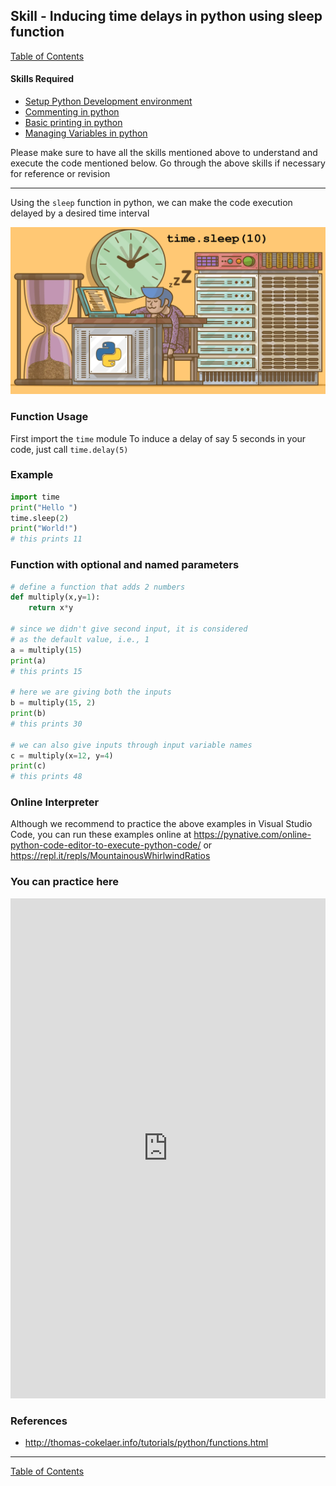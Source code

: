 ## Skill - Inducing time delays in python using sleep function
[Table of Contents](https://nagasudhir.blogspot.com/2020/04/taming-python-table-of-contents.html)

#### Skills Required
* [Setup Python Development environment](https://nagasudhir.blogspot.com/2020/04/setup-python-development-environment_14.html)
* [Commenting in python](https://nagasudhir.blogspot.com/2020/04/comments-in-python.html)
* [Basic printing in python](https://nagasudhir.blogspot.com/2020/04/basic-printing-in-python.html)
* [Managing Variables in python](https://nagasudhir.blogspot.com/2020/04/managing-variables-in-python.html)

Please make sure to have all the skills mentioned above to understand and execute the code mentioned below. Go through the above skills if necessary for reference or revision

<hr/>

Using the `sleep` function in python, we can make the code execution delayed by a desired time interval

![sleep_illustration](https://raw.githubusercontent.com/nagasudhirpulla/taming_python/master/blog/skills/assets/img/sleep_illustration.png)

### Function Usage
First import the `time` module
To induce a delay of say 5 seconds in your code, just call `time.delay(5)`

### Example
```python
import time
print("Hello ")
time.sleep(2)
print("World!")
# this prints 11
```

### Function with optional and named parameters
```python
# define a function that adds 2 numbers
def multiply(x,y=1):
    return x*y

# since we didn't give second input, it is considered 
# as the default value, i.e., 1
a = multiply(15)
print(a)
# this prints 15

# here we are giving both the inputs
b = multiply(15, 2)
print(b)
# this prints 30

# we can also give inputs through input variable names
c = multiply(x=12, y=4)
print(c)
# this prints 48
```

### Online Interpreter
Although we recommend to practice the above examples in Visual Studio Code, you can run these examples online at https://pynative.com/online-python-code-editor-to-execute-python-code/ or https://repl.it/repls/MountainousWhirlwindRatios

### You can practice here
<iframe height="800px" width="100%" src="https://repl.it/repls/RelievedParallelAnalysts?lite=true" scrolling="no" frameborder="no" allowtransparency="true" allowfullscreen="true" sandbox="allow-forms allow-pointer-lock allow-popups allow-same-origin allow-scripts allow-modals"></iframe>

### References
* http://thomas-cokelaer.info/tutorials/python/functions.html

<hr/>

[Table of Contents](https://nagasudhir.blogspot.com/2020/04/taming-python-table-of-contents.html)

<!--stackedit_data:
eyJwcm9wZXJ0aWVzIjoidGl0bGU6IEluZHVjaW5nIHRpbWUgZG
VsYXlzIGluIHB5dGhvbiB1c2luZyBzbGVlcCBmdW5jdGlvblxu
YXV0aG9yOiBOYWdhc3VkaGlyIFB1bGxhXG5kYXRlOiAnMjAyMC
0wNS0yNCdcbnRhZ3M6ICdsZWFybmluZywgcHl0aG9uLCB0YW1p
bmdfcHl0aG9uX3NraWxsJ1xuY2F0ZWdvcmllczogdGFtaW5nX3
B5dGhvbl9za2lsbFxuIiwiaGlzdG9yeSI6Wy0yMDI3ODczNTcx
LC0zNDE0ODU4NTBdfQ==
-->